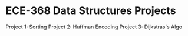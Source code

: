 # ECE-368 Data Structures Projects
Project 1: Sorting
Project 2: Huffman Encoding
Project 3: Dijkstras's Algo
